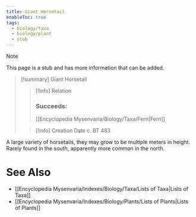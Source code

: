 ```yaml
---
title: Giant Horsetail
enableToc: true
tags:
  - biology/taxa
  - biology/plant
  - stub
---
```


> [!note]
> This page is a stub and has more information that can be added.

> [!summary] Giant Horsetail
> > [!info] Relation
> > ### Succeeds:
> > [[Encyclopedia Mysenvaria/Biology/Taxa/Fern|Fern]]
>
> > [!info] Creation Date
> > c. BT 483

A large variety of horsetails, they may grow to be multiple meters in height. Rarely found in the south, apparently more common in the north.

# See Also
- [[Encyclopedia Mysenvaria/Indexes/Biology/Taxa/Lists of Taxa|Lists of Taxa]]
- [[Encyclopedia Mysenvaria/Indexes/Biology/Plants/Lists of Plants|Lists of Plants]]
